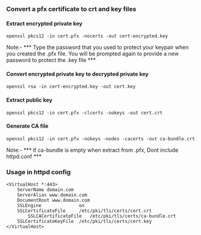### Convert a pfx certificate to crt and key files

#### Extract encrypted private key
`openssl pkcs12 -in cert.pfx -nocerts -out cert-encrypted.key`

Note:-
*** Type the password that you used to protect your keypair when you created the .pfx file. You will be prompted again to provide a new password to protect the .key file ***

#### Convert encrypted private key to decrypted private key
`openssl rsa -in cert-encrypted.key -out cert.key`

#### Extract public key
` openssl pkcs12 -in cert.pfx -clcerts -nokeys -out cert.crt `

#### Generate CA file
` openssl pkcs12 -in cert.pfx -nokeys -nodes -cacerts -out ca-bundle.crt `

Note:- 
*** if ca-bundle is empty when extract from .pfx, Dont include httpd.conf ***

### Usage in httpd config
```
<VirtualHost *:443>
	ServerName domain.com
	ServerAlias www.domain.com
	DocumentRoot www.domain.com
	SSLEngine              on
	SSLCertificateFile     /etc/pki/tls/certs/cert.crt
        SSLCACertificateFile   /etc/pki/tls/certs/ca-bundle.crt
	SSLCertificateKeyFile  /etc/pki/tls/certs/cert.key
</VirtualHost>
```

